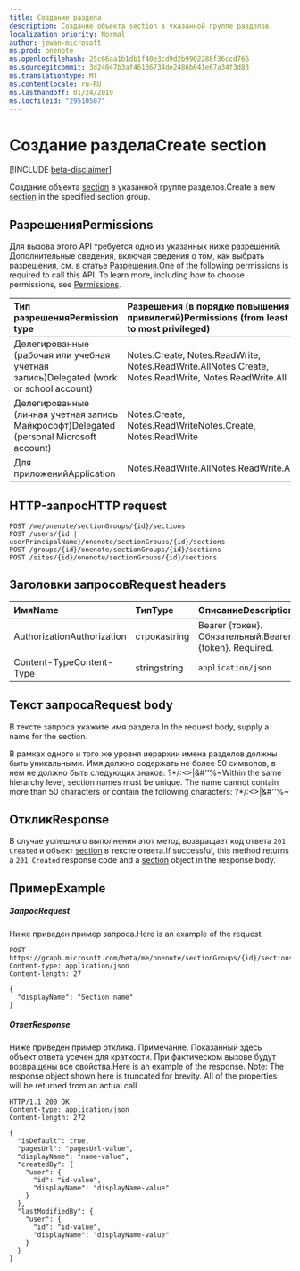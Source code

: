 ```yaml
---
title: Создание раздела
description: Создание объекта section в указанной группе разделов.
localization_priority: Normal
author: jewan-microsoft
ms.prod: onenote
ms.openlocfilehash: 25c66aa1b1db1f40e3cd9d2b9902288f36ccd766
ms.sourcegitcommit: 3d24047b3af46136734de2486b041e67a34f3d83
ms.translationtype: MT
ms.contentlocale: ru-RU
ms.lasthandoff: 01/24/2019
ms.locfileid: "29510507"
---
```

# <a name="create-section"></a><span data-ttu-id="1718b-103">Создание раздела</span><span class="sxs-lookup"><span data-stu-id="1718b-103">Create section</span></span>

[!INCLUDE [beta-disclaimer](../../includes/beta-disclaimer.md)]

<span data-ttu-id="1718b-104">Создание объекта [section](../resources/section.md) в указанной группе разделов.</span><span class="sxs-lookup"><span data-stu-id="1718b-104">Create a new [section](../resources/section.md) in the specified section group.</span></span>
## <a name="permissions"></a><span data-ttu-id="1718b-105">Разрешения</span><span class="sxs-lookup"><span data-stu-id="1718b-105">Permissions</span></span>
<span data-ttu-id="1718b-p101">Для вызова этого API требуется одно из указанных ниже разрешений. Дополнительные сведения, включая сведения о том, как выбрать разрешения, см. в статье [Разрешения](/graph/permissions-reference).</span><span class="sxs-lookup"><span data-stu-id="1718b-p101">One of the following permissions is required to call this API. To learn more, including how to choose permissions, see [Permissions](/graph/permissions-reference).</span></span>

|<span data-ttu-id="1718b-108">Тип разрешения</span><span class="sxs-lookup"><span data-stu-id="1718b-108">Permission type</span></span>      | <span data-ttu-id="1718b-109">Разрешения (в порядке повышения привилегий)</span><span class="sxs-lookup"><span data-stu-id="1718b-109">Permissions (from least to most privileged)</span></span>              |
|:--------------------|:---------------------------------------------------------|
|<span data-ttu-id="1718b-110">Делегированные (рабочая или учебная учетная запись)</span><span class="sxs-lookup"><span data-stu-id="1718b-110">Delegated (work or school account)</span></span> | <span data-ttu-id="1718b-111">Notes.Create, Notes.ReadWrite, Notes.ReadWrite.All</span><span class="sxs-lookup"><span data-stu-id="1718b-111">Notes.Create, Notes.ReadWrite, Notes.ReadWrite.All</span></span>    |
|<span data-ttu-id="1718b-112">Делегированные (личная учетная запись Майкрософт)</span><span class="sxs-lookup"><span data-stu-id="1718b-112">Delegated (personal Microsoft account)</span></span> | <span data-ttu-id="1718b-113">Notes.Create, Notes.ReadWrite</span><span class="sxs-lookup"><span data-stu-id="1718b-113">Notes.Create, Notes.ReadWrite</span></span>    |
|<span data-ttu-id="1718b-114">Для приложений</span><span class="sxs-lookup"><span data-stu-id="1718b-114">Application</span></span> | <span data-ttu-id="1718b-115">Notes.ReadWrite.All</span><span class="sxs-lookup"><span data-stu-id="1718b-115">Notes.ReadWrite.All</span></span> |

## <a name="http-request"></a><span data-ttu-id="1718b-116">HTTP-запрос</span><span class="sxs-lookup"><span data-stu-id="1718b-116">HTTP request</span></span>
<!-- { "blockType": "ignored" } -->
```http
POST /me/onenote/sectionGroups/{id}/sections
POST /users/{id | userPrincipalName}/onenote/sectionGroups/{id}/sections
POST /groups/{id}/onenote/sectionGroups/{id}/sections
POST /sites/{id}/onenote/sectionGroups/{id}/sections
```
## <a name="request-headers"></a><span data-ttu-id="1718b-117">Заголовки запросов</span><span class="sxs-lookup"><span data-stu-id="1718b-117">Request headers</span></span>
| <span data-ttu-id="1718b-118">Имя</span><span class="sxs-lookup"><span data-stu-id="1718b-118">Name</span></span>       | <span data-ttu-id="1718b-119">Тип</span><span class="sxs-lookup"><span data-stu-id="1718b-119">Type</span></span> | <span data-ttu-id="1718b-120">Описание</span><span class="sxs-lookup"><span data-stu-id="1718b-120">Description</span></span>|
|:---------------|:--------|:----------|
| <span data-ttu-id="1718b-121">Authorization</span><span class="sxs-lookup"><span data-stu-id="1718b-121">Authorization</span></span>  | <span data-ttu-id="1718b-122">строка</span><span class="sxs-lookup"><span data-stu-id="1718b-122">string</span></span>  | <span data-ttu-id="1718b-p102">Bearer {токен}. Обязательный.</span><span class="sxs-lookup"><span data-stu-id="1718b-p102">Bearer {token}. Required.</span></span> |
| <span data-ttu-id="1718b-125">Content-Type</span><span class="sxs-lookup"><span data-stu-id="1718b-125">Content-Type</span></span> | <span data-ttu-id="1718b-126">string</span><span class="sxs-lookup"><span data-stu-id="1718b-126">string</span></span> | `application/json` |

## <a name="request-body"></a><span data-ttu-id="1718b-127">Текст запроса</span><span class="sxs-lookup"><span data-stu-id="1718b-127">Request body</span></span>
<span data-ttu-id="1718b-128">В тексте запроса укажите имя раздела.</span><span class="sxs-lookup"><span data-stu-id="1718b-128">In the request body, supply a name for the section.</span></span>

<span data-ttu-id="1718b-p103">В рамках одного и того же уровня иерархии имена разделов должны быть уникальными. Имя должно содержать не более 50 символов, в нем не должно быть следующих знаков:  ?\*\/:<>|&#''%~</span><span class="sxs-lookup"><span data-stu-id="1718b-p103">Within the same hierarchy level, section names must be unique. The name cannot contain more than 50 characters or contain the following characters:  ?\*\/:<>|&#''%~</span></span>

## <a name="response"></a><span data-ttu-id="1718b-131">Отклик</span><span class="sxs-lookup"><span data-stu-id="1718b-131">Response</span></span>

<span data-ttu-id="1718b-132">В случае успешного выполнения этот метод возвращает код ответа `201 Created` и объект [section](../resources/section.md) в тексте ответа.</span><span class="sxs-lookup"><span data-stu-id="1718b-132">If successful, this method returns a `201 Created` response code and a [section](../resources/section.md) object in the response body.</span></span>

## <a name="example"></a><span data-ttu-id="1718b-133">Пример</span><span class="sxs-lookup"><span data-stu-id="1718b-133">Example</span></span>
##### <a name="request"></a><span data-ttu-id="1718b-134">Запрос</span><span class="sxs-lookup"><span data-stu-id="1718b-134">Request</span></span>
<span data-ttu-id="1718b-135">Ниже приведен пример запроса.</span><span class="sxs-lookup"><span data-stu-id="1718b-135">Here is an example of the request.</span></span>
<!-- {
  "blockType": "request",
  "name": "create_section_from_sectiongroup"
}-->
```http
POST https://graph.microsoft.com/beta/me/onenote/sectionGroups/{id}/sections
Content-type: application/json
Content-length: 27

{
  "displayName": "Section name"
}
```

##### <a name="response"></a><span data-ttu-id="1718b-136">Ответ</span><span class="sxs-lookup"><span data-stu-id="1718b-136">Response</span></span>
<span data-ttu-id="1718b-p104">Ниже приведен пример отклика. Примечание. Показанный здесь объект ответа усечен для краткости. При фактическом вызове будут возвращены все свойства.</span><span class="sxs-lookup"><span data-stu-id="1718b-p104">Here is an example of the response. Note: The response object shown here is truncated for brevity. All of the properties will be returned from an actual call.</span></span>
<!-- {
  "blockType": "response",
  "truncated": true,
  "@odata.type": "microsoft.graph.onenoteSection"
} -->
```http
HTTP/1.1 200 OK
Content-type: application/json
Content-length: 272

{
  "isDefault": true,
  "pagesUrl": "pagesUrl-value",
  "displayName": "name-value",  
  "createdBy": {
    "user": {
      "id": "id-value",
      "displayName": "displayName-value"
    }
  },
  "lastModifiedBy": {
    "user": {
      "id": "id-value",
      "displayName": "displayName-value"
    }
  }
}
```

<!-- uuid: 8fcb5dbc-d5aa-4681-8e31-b001d5168d79
2015-10-25 14:57:30 UTC -->
<!--
{
  "type": "#page.annotation",
  "description": "Create Section",
  "keywords": "",
  "section": "documentation",
  "tocPath": "",
  "suppressions": [
    "Error: /api-reference/beta/api/sectiongroup-post-sections.md:\r\n      Exception processing links.\r\n    System.ArgumentException: Link Definition was null. Link text: !INCLUDE [beta-disclaimer](../../includes/beta-disclaimer.md)\r\n      at ApiDoctor.Validation.DocFile.get_LinkDestinations()\r\n      at ApiDoctor.Validation.DocSet.ValidateLinks(Boolean includeWarnings, String[] relativePathForFiles, IssueLogger issues, Boolean requireFilenameCaseMatch, Boolean printOrphanedFiles)"
  ]
}
-->
